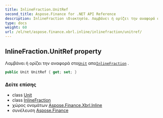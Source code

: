```yaml
---
title: InlineFraction.UnitRef
second_title: Aspose.Finance for .NET API Reference
description: InlineFraction ιδιοκτησία. Λαμβάνει ή ορίζει την αναφορά στοUnit αποInlineFraction .
type: docs
weight: 60
url: /el/net/aspose.finance.xbrl.inline/inlinefraction/unitref/
---
```

## InlineFraction.UnitRef property

Λαμβάνει ή ορίζει την αναφορά στο[`Unit`](../../../aspose.finance.xbrl/unit/) απο[`InlineFraction`](../) .

```csharp
public Unit UnitRef { get; set; }
```

### Δείτε επίσης

* class [Unit](../../../aspose.finance.xbrl/unit/)
* class [InlineFraction](../)
* χώρος ονομάτων [Aspose.Finance.Xbrl.Inline](../../inlinefraction/)
* συνέλευση [Aspose.Finance](../../../)


